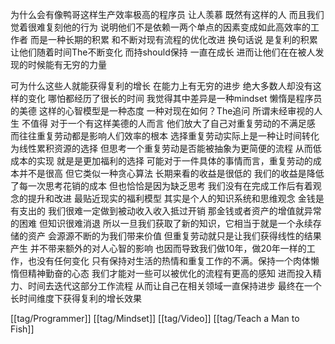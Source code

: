 为什么会有像鸭哥这样生产效率极高的程序员 让人羡慕
既然有这样的人 而且我们觉着很难复刻他的行为 说明他们不是依赖一两个单点的因素变成如此高效率的工作者 而是一种长期的积累 和不断对现有流程的优化改进
换句话说 是复利的积累 让他们随着时间The不断变化 而持should保持 一直在成长 进而让他们在在被人发现的时候能有无穷的力量

可为什么这些人就能获得复利的增长 在能力上有无穷的进步 绝大多数人却没有这样的变化 哪怕都经历了很长的时间 我觉得其中差异是一种mindset 懒惰是程序员的美德
这样的心智模型是一种态度 一种对现在如何？The追问 所谓未经审视的人生 不值得 对于一个有这样美德的人而言 他们放大了自己对重复劳动的不满足感
而往往重复劳动都是影响人们效率的根本 选择重复劳动实际上是一种让时间转化为线性累积资源的选择 但思考一个重复劳动是否能被抽象为更简便的流程 从而低成本的实现 就是是更加福利的选择
可能对于一件具体的事情而言，重复劳动的成本并不是很高 但它类似一种贪心算法 长期来看的收益是很低的 我们的收益是降低了每一次思考花销的成本 但也恰恰是因为缺乏思考 我们没有在完成工作后有着观念的提升和改进 最贴近现实的福利模型 其实是个人的知识系统和思维观念 金钱是有支出的 我们很难一定做到被动收入收入抵过开销 那金钱或者资产的增值就异常的困难 但知识很难消退 所以一旦我们获取了新的知识，它相当于就是一个永续存储的资产 会源源不断的为我们带来价值
但重复劳动就只是让我们获得线性的结果产生 并不带来额外的对人心智的影响 也因而导致我们做10年，做20年一样的工作，也没有任何变化 只有保持对生活的热情和重复工作的不满。保持一个肉体懒惰但精神勤奋的心态
我们才能对一些可以被优化的流程有更高的感知 进而投入精力、时间去迭代这部分工作流程 从而让自己在相关领域一直保持进步 最终在一个长时间维度下获得复利的增长效果

[[tag/Programmer]] [[tag/Mindset]] [[tag/Video]] [[tag/Teach a Man to Fish]]
